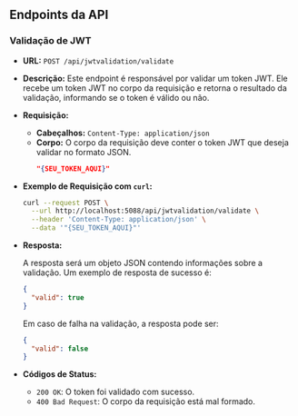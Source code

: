 ## Endpoints da API

### Validação de JWT


- **URL:** `POST /api/jwtvalidation/validate`
- **Descrição:** Este endpoint é responsável por validar um token JWT. Ele recebe um token JWT no corpo da requisição e retorna o resultado da validação, informando se o token é válido ou não.
- **Requisição:** 
  - **Cabeçalhos:** `Content-Type: application/json`
  - **Corpo:** O corpo da requisição deve conter o token JWT que deseja validar no formato JSON. 
      ```json
    "{SEU_TOKEN_AQUI}"
    ```
- **Exemplo de Requisição com `curl`:**

    ```bash
    curl --request POST \
      --url http://localhost:5088/api/jwtvalidation/validate \
      --header 'Content-Type: application/json' \
      --data '"{SEU_TOKEN_AQUI}"'
    ```

- **Resposta:**
  
	A resposta será um objeto JSON contendo informações sobre a validação. Um exemplo de resposta de sucesso é:

    ```json
    {
      "valid": true
    }
    ```

	Em caso de falha na validação, a resposta pode ser:

    ```json
    {
      "valid": false
    }
    ```

- **Códigos de Status:**
	- `200 OK`: O token foi validado com sucesso.
	- `400 Bad Request`: O corpo da requisição está mal formado.
